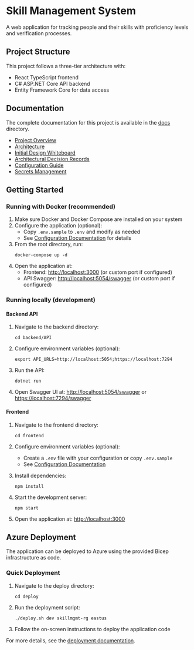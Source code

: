 # Skill Management System

A web application for tracking people and their skills with proficiency levels and verification processes.

## Project Structure

This project follows a three-tier architecture with:

- React TypeScript frontend
- C# ASP.NET Core API backend
- Entity Framework Core for data access

## Documentation

The complete documentation for this project is available in the [docs](./docs) directory.

- [Project Overview](./docs/README.md)
- [Architecture](./docs/architecture/overview.md)
- [Initial Design Whiteboard](./docs/architecture/diagrams/initial-whiteboard.md)
- [Architectural Decision Records](./docs/decisions/)
- [Configuration Guide](./docs/configuration.md)
- [Secrets Management](./docs/secrets-management.md)

## Getting Started

### Running with Docker (recommended)

1. Make sure Docker and Docker Compose are installed on your system
2. Configure the application (optional):
   - Copy `.env.sample` to `.env` and modify as needed
   - See [Configuration Documentation](./docs/configuration.md) for details
3. From the root directory, run:
   ```
   docker-compose up -d
   ```
4. Open the application at:
   - Frontend: [http://localhost:3000](http://localhost:3000) (or custom port if configured)
   - API Swagger: [http://localhost:5054/swagger](http://localhost:5054/swagger) (or custom port if configured)

### Running locally (development)

#### Backend API

1. Navigate to the backend directory:
   ```
   cd backend/API
   ```

2. Configure environment variables (optional):
   ```
   export API_URLS=http://localhost:5054;https://localhost:7294
   ```

3. Run the API:
   ```
   dotnet run
   ```

4. Open Swagger UI at: [http://localhost:5054/swagger](http://localhost:5054/swagger) or [https://localhost:7294/swagger](https://localhost:7294/swagger)

#### Frontend

1. Navigate to the frontend directory:
   ```
   cd frontend
   ```

2. Configure environment variables (optional):
   - Create a `.env` file with your configuration or copy `.env.sample`
   - See [Configuration Documentation](./docs/configuration.md)

3. Install dependencies:
   ```
   npm install
   ```

4. Start the development server:
   ```
   npm start
   ```

4. Open the application at: [http://localhost:3000](http://localhost:3000)

## Azure Deployment

The application can be deployed to Azure using the provided Bicep infrastructure as code.

### Quick Deployment

1. Navigate to the deploy directory:
   ```
   cd deploy
   ```

2. Run the deployment script:
   ```
   ./deploy.sh dev skillmgmt-rg eastus
   ```

3. Follow the on-screen instructions to deploy the application code

For more details, see the [deployment documentation](./deploy/README.md).
